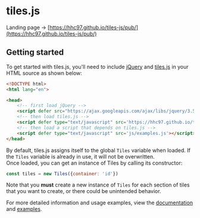 # tiles.js

Landing page -> [https://hhc97.github.io/tiles-js/pub/](https://hhc97.github.io/tiles-js/pub/)


## Getting started
To get started with tiles.js, you'll need to include [jQuery](https://ajax.googleapis.com/ajax/libs/jquery/3.5.1/jquery.min.js) and [tiles.js](https://github.com/hhc97/tiles-js/blob/main/pub/js/tiles.js) in your HTML source as shown below:
```html
<!DOCTYPE html>
<html lang="en">

<head>
    <!-- first load jQuery -->
    <script defer src="https://ajax.googleapis.com/ajax/libs/jquery/3.5.1/jquery.min.js"></script>
    <!-- then load tiles.js -->
    <script defer type="text/javascript" src='https://hhc97.github.io/tiles-js/pub/js/tiles.js'></script>
    <!-- then load a script that depends on tiles.js -->
    <script defer type="text/javascript" src='js/examples.js'></script>
</head>
```
By default, tiles.js assigns itself to the global `Tiles` variable when loaded. If the `Tiles` variable is already in use, it will not be overwritten.  
Once loaded, you can get an instance of Tiles by calling its constructor:
```javascript
const tiles = new Tiles({container: 'id'})
```
Note that you **must** create a new instance of `Tiles` for each section of tiles that you want to create, or there could be unintended behavior.

For more detailed information and usage examples, view the [documentation](https://hhc97.github.io/tiles-js/pub/api-v1.html) and [examples](https://hhc97.github.io/tiles-js/pub/examples.html).
